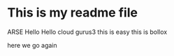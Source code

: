 # This is my readme file
ARSE
Hello
Hello cloud gurus3
this is easy
this is bollox

here we go again
